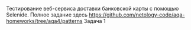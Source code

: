 Тестирование веб-сервиса доставки банковской карты с помощью Selenide. Полное задание здесь https://github.com/netology-code/aqa-homeworks/tree/aqa4/patterns Задача 1

